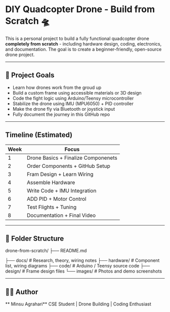 # DIY Quadcopter Drone - Build from Scratch 🛸

This is a personal project to build a fully functional quadcopter drone **completely from scratch** - including hardware design, coding, electronics, and documentation. The goal is to create a beginner-friendly, open-source drone project.

---

## 🚀 Project Goals

 - Learn how drones work from the groud up
 - Build a custom frame using accessible materials or 3D design
 - Code the fight logic using Arduino/Teensy microcontroller
 - Stabilize the drone using IMU (MPU6050) + PID controller
 - Make the drone fly via Bluetooth or joystick input
 - Fully document the journey in this GitHub repo

---

## Timeline (Estimated)

|       Week        |        Focus                        |
|-------------------|-------------------------------------|
|         1         | Drone Basics + Finalize Componenets |
|         2         | Order Components + GitHub Setup     |
|         3         | Fram Design + Learn Wiring          |
|         4         | Assemble Hardware                   |
|         5         | Write Code + IMU Integration        |
|         6         | ADD PID + Motor Control             |
|         7         | Test Flights + Tuning               |
|         8         | Documentation + Final Video         |

---

## 📂 Folder Structure

drone-from-scratch/
 ├── README.md 
 
 ├── docs/ # Research, theory, wiring notes
 ├── hardware/ # Component list, wiring diagrams 
 ├── code/ # Arduino / Teensy source code 
 ├── design/ # Frame design files 
 └── images/ # Photos and demo screenshots

 --- 

 ## 👨‍💻 Author

 ** Minsu Agrahari**
 CSE Student | Drone Building | Coding Enthusiast
 
